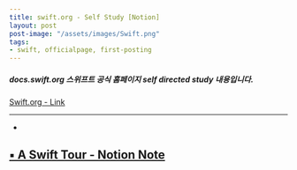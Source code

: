 ```yaml
---
title: swift.org - Self Study [Notion]
layout: post
post-image: "/assets/images/Swift.png"
tags:
- swift, officialpage, first-posting
---
```


##### docs.swift.org 스위프트 공식 홈페이지 self directed study 내용입니다.
[ Swift.org  - Link](https://swift.org/)

---

-
   
    
  

    
##  [ ▪️  A Swift Tour - Notion Note](https://www.notion.so/Swift-org-A-Swift-Tour-6f109c0cd65d44efa78dfb90c0cbb7f8)
